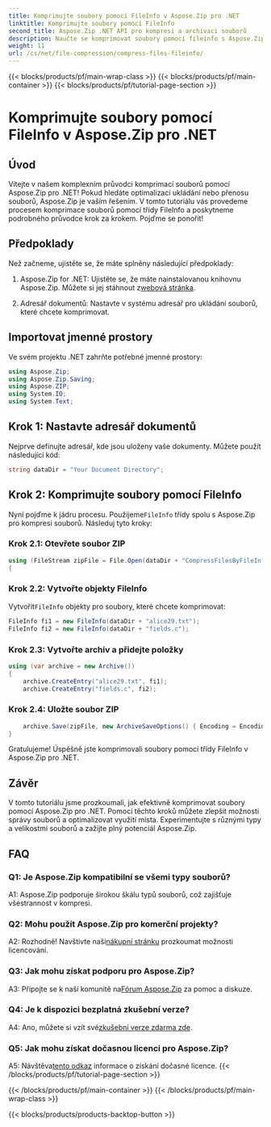```yaml
---
title: Komprimujte soubory pomocí FileInfo v Aspose.Zip pro .NET
linktitle: Komprimujte soubory pomocí FileInfo
second_title: Aspose.Zip .NET API pro kompresi a archivaci souborů
description: Naučte se komprimovat soubory pomocí fileinfo s Aspose.Zip pro .NET. Postupujte podle našeho podrobného průvodce pro efektivní správu souborů.
weight: 11
url: /cs/net/file-compression/compress-files-fileinfo/
---
```


{{< blocks/products/pf/main-wrap-class >}}
{{< blocks/products/pf/main-container >}}
{{< blocks/products/pf/tutorial-page-section >}}

# Komprimujte soubory pomocí FileInfo v Aspose.Zip pro .NET

## Úvod

Vítejte v našem komplexním průvodci komprimací souborů pomocí Aspose.Zip pro .NET! Pokud hledáte optimalizaci ukládání nebo přenosu souborů, Aspose.Zip je vaším řešením. V tomto tutoriálu vás provedeme procesem komprimace souborů pomocí třídy FileInfo a poskytneme podrobného průvodce krok za krokem. Pojďme se ponořit!

## Předpoklady

Než začneme, ujistěte se, že máte splněny následující předpoklady:

1.  Aspose.Zip for .NET: Ujistěte se, že máte nainstalovanou knihovnu Aspose.Zip. Můžete si jej stáhnout z[webová stránka](https://releases.aspose.com/zip/net/).

2. Adresář dokumentů: Nastavte v systému adresář pro ukládání souborů, které chcete komprimovat.

## Importovat jmenné prostory

Ve svém projektu .NET zahrňte potřebné jmenné prostory:

```csharp
using Aspose.Zip;
using Aspose.Zip.Saving;
using Aspose.ZIP;
using System.IO;
using System.Text;
```

## Krok 1: Nastavte adresář dokumentů

Nejprve definujte adresář, kde jsou uloženy vaše dokumenty. Můžete použít následující kód:

```csharp
string dataDir = "Your Document Directory";
```

## Krok 2: Komprimujte soubory pomocí FileInfo

 Nyní pojďme k jádru procesu. Použijeme`FileInfo` třídy spolu s Aspose.Zip pro kompresi souborů. Následuj tyto kroky:

### Krok 2.1: Otevřete soubor ZIP

```csharp
using (FileStream zipFile = File.Open(dataDir + "CompressFilesByFileInfo_out.zip", FileMode.Create))
{
```

### Krok 2.2: Vytvořte objekty FileInfo

 Vytvořit`FileInfo` objekty pro soubory, které chcete komprimovat:

```csharp
FileInfo fi1 = new FileInfo(dataDir + "alice29.txt");
FileInfo fi2 = new FileInfo(dataDir + "fields.c");
```

### Krok 2.3: Vytvořte archiv a přidejte položky

```csharp
using (var archive = new Archive())
{
    archive.CreateEntry("alice29.txt", fi1);
    archive.CreateEntry("fields.c", fi2);
```

### Krok 2.4: Uložte soubor ZIP

```csharp
    archive.Save(zipFile, new ArchiveSaveOptions() { Encoding = Encoding.ASCII });
}
```

Gratulujeme! Úspěšně jste komprimovali soubory pomocí třídy FileInfo v Aspose.Zip pro .NET.

## Závěr

V tomto tutoriálu jsme prozkoumali, jak efektivně komprimovat soubory pomocí Aspose.Zip pro .NET. Pomocí těchto kroků můžete zlepšit možnosti správy souborů a optimalizovat využití místa. Experimentujte s různými typy a velikostmi souborů a zažijte plný potenciál Aspose.Zip.

## FAQ

### Q1: Je Aspose.Zip kompatibilní se všemi typy souborů?

A1: Aspose.Zip podporuje širokou škálu typů souborů, což zajišťuje všestrannost v kompresi.

### Q2: Mohu použít Aspose.Zip pro komerční projekty?

 A2: Rozhodně! Navštivte naši[nákupní stránku](https://purchase.aspose.com/buy) prozkoumat možnosti licencování.

### Q3: Jak mohu získat podporu pro Aspose.Zip?

 A3: Připojte se k naší komunitě na[Fórum Aspose.Zip](https://forum.aspose.com/c/zip/37) za pomoc a diskuze.

### Q4: Je k dispozici bezplatná zkušební verze?

 A4: Ano, můžete si vzít své[zkušební verze zdarma zde](https://releases.aspose.com/).

### Q5: Jak mohu získat dočasnou licenci pro Aspose.Zip?

 A5: Návštěva[tento odkaz](https://purchase.aspose.com/temporary-license/) informace o získání dočasné licence.
{{< /blocks/products/pf/tutorial-page-section >}}

{{< /blocks/products/pf/main-container >}}
{{< /blocks/products/pf/main-wrap-class >}}

{{< blocks/products/products-backtop-button >}}
